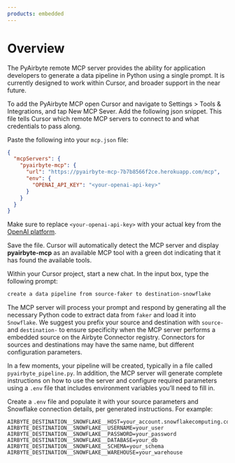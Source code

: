 ```yaml
---
products: embedded
---
```


# Overview

The PyAirbyte remote MCP server provides the ability for application developers to generate a data pipeline in Python using a single prompt. It is currently designed to work within Cursor, and broader support in the near future.

To add the PyAirbyte MCP open Cursor and navigate to Settings > Tools & Integrations, and tap New MCP Sever. Add the following json snippet. This file tells Cursor which remote MCP servers to connect to and what credentials to pass along.

Paste the following into your `mcp.json` file:

```json
{
  "mcpServers": {
    "pyairbyte-mcp": {
      "url": "https://pyairbyte-mcp-7b7b8566f2ce.herokuapp.com/mcp",
      "env": {
        "OPENAI_API_KEY": "<your-openai-api-key>"
      }
    }
  }
}
```

Make sure to replace `<your-openai-api-key>` with your actual key from the [OpenAI platform](https://platform.openai.com/account/api-keys).

Save the file. Cursor will automatically detect the MCP server and display **pyairbyte-mcp** as an available MCP tool with a green dot indicating that it has found the available tools.

Within your Cursor project, start a new chat. In the input box, type the following prompt:

```bash
create a data pipeline from source-faker to destination-snowflake
```

The MCP server will process your prompt and respond by generating all the necessary Python code to extract data from `faker` and load it into `Snowflake`. We suggest you prefix your source and destination with `source-` and `destination-` to ensure specificity when the MCP server performs a embedded source on the Airbyte Connector registry. Connectors for sources and destinations may have the same name, but different configuration parameters.

In a few moments, your pipeline will be created, typically in a file called `pyairbyte_pipeline.py`. In addition, the MCP server will generate complete instructions on how to use the server and configure required parameters using a  `.env` file that includes environment variables you’ll need to fill in.

Create a `.env` file and populate it with your source parameters and Snowflake connection details, per generated instructions. For example:

```env
AIRBYTE_DESTINATION__SNOWFLAKE__HOST=your_account.snowflakecomputing.com
AIRBYTE_DESTINATION__SNOWFLAKE__USERNAME=your_user
AIRBYTE_DESTINATION__SNOWFLAKE__PASSWORD=your_password
AIRBYTE_DESTINATION__SNOWFLAKE__DATABASE=your_db
AIRBYTE_DESTINATION__SNOWFLAKE__SCHEMA=your_schema
AIRBYTE_DESTINATION__SNOWFLAKE__WAREHOUSE=your_warehouse
```
